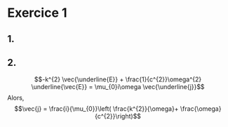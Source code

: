 # Exercice 1
## 1.


## 2.
$$-k^{2} \vec{\underline{E}}  + \frac{1}{c^{2}}\omega^{2} \underline{\vec{E}} = \mu_{0}i\omega \vec{\underline{j}}$$
Alors, 
$$\vec{j} = \frac{i}{\mu_{0}}\left( \frac{k^{2}}{\omega}+ \frac{\omega}{c^{2}}\right)$$